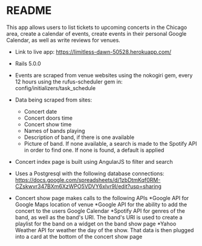 # README

 This app allows users to list tickets to upcoming concerts in the Chicago area, create a calendar of events, create events in their personal Google Calendar, as well as write reviews for venues. 


* Link to live app: https://limitless-dawn-50528.herokuapp.com/
 
* Rails 5.0.0

* Events are scraped from venue websites using the nokogiri gem, every 12 hours using the rufus-scheduler gem in: config/initializers/task_schedule

* Data being scraped from sites: 
  * Concert date
  * Concert doors time
  * Concert show time
  * Names of bands playing
  * Description of band, if there is one available
  * Picture of band. If none available, a search is made to the Spotify API in order to find one. If none is found, a default is applied

* Concert index page is built using AngularJS to filter and search 

* Uses a Postgresql with the following database connections: https://docs.google.com/spreadsheets/d/1zbDtmKqf0RM-CZskwvr347BXm6XzWPO5VDVY6xlvr9I/edit?usp=sharing

* Concert show page makes calls to the following APIs
  *Google API for Google Maps location of venue
  *Google API for the ability to add the concert to the users Google Calendar
  *Spotify API for genres of the band, as well as the band's URI. The band's URI is used to create a playlist for the band on a widget on the band show page
  *Yahoo Weather API for weather the day of the show. That data is then plugged into a card at the bottom of the concert show page



